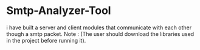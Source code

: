 # Smtp-Analyzer-Tool
i have built a server and client modules that communicate with each other though a smtp packet.
Note : (The user should download the libraries used in the project before running it).
